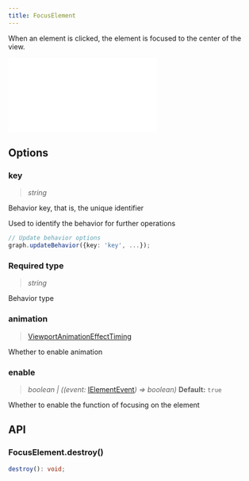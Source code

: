```yaml
---
title: FocusElement
---
```


When an element is clicked, the element is focused to the center of the view.

<embed src="@/common/api/behaviors/focus-element.md"></embed>

## Options

### key

> _string_

Behavior key, that is, the unique identifier

Used to identify the behavior for further operations

```typescript
// Update behavior options
graph.updateBehavior({key: 'key', ...});
```

### <Badge type="success">Required</Badge> type

> _string_

Behavior type

### animation

> [ViewportAnimationEffectTiming](/api/graph#viewportanimationeffecttiming)

Whether to enable animation

### enable

> _boolean \| ((event:_ [IElementEvent](/manual/graph-api/event#事件对象属性)_) => boolean)_ **Default:** `true`

Whether to enable the function of focusing on the element

## API

### FocusElement.destroy()

```typescript
destroy(): void;
```
